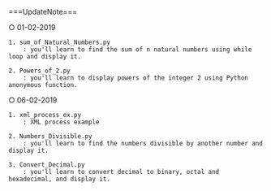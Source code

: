 ===UpdateNote===

○ 01-02-2019

    1. sum_of_Natural_Numbers.py
        : you'll learn to find the sum of n natural numbers using while loop and display it.
        
    2. Powers_of_2.py
        : you'll learn to display powers of the integer 2 using Python anonymous function.

○ 06-02-2019

    1. xml_process_ex.py
        : XML process example

    2. Numbers_Divisible.py
        : you'll learn to find the numbers divisible by another number and display it.
    
    3. Convert_Decimal.py
        : you'll learn to convert decimal to binary, octal and hexadecimal, and display it.
